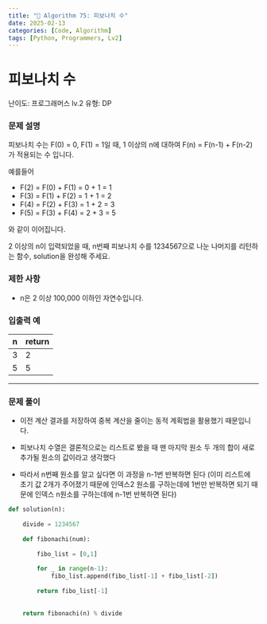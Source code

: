 ```yaml
---
title: "🧠 Algorithm 75: 피보나치 수"
date: 2025-02-13
categories: [Code, Algorithm]
tags: [Python, Programmers, Lv2]
---
```


# 피보나치 수

난이도: 프로그래머스 lv.2
유형: DP

### **문제 설명**

피보나치 수는 F(0) = 0, F(1) = 1일 때, 1 이상의 n에 대하여 F(n) = F(n-1) + F(n-2) 가 적용되는 수 입니다.

예를들어

- F(2) = F(0) + F(1) = 0 + 1 = 1
- F(3) = F(1) + F(2) = 1 + 1 = 2
- F(4) = F(2) + F(3) = 1 + 2 = 3
- F(5) = F(3) + F(4) = 2 + 3 = 5

와 같이 이어집니다.

2 이상의 n이 입력되었을 때, n번째 피보나치 수를 1234567으로 나눈 나머지를 리턴하는 함수, solution을 완성해 주세요.

### 제한 사항

- n은 2 이상 100,000 이하인 자연수입니다.

### 입출력 예

| n | return |
| --- | --- |
| 3 | 2 |
| 5 | 5 |

---

### 문제 풀이

- 이전 계산 결과를 저장하여 중복 계산을 줄이는 동적 계획법을 활용했기 때문입니다.

- 피보나치 수열은 결론적으로는 리스트로 봤을 때 맨 마지막 원소 두 개의 합이 새로 추가될 원소의 값이라고 생각했다
- 따라서 n번째 원소를 알고 싶다면 이 과정을 n-1번 반복하면 된다 (이미 리스트에 초기 값 2개가 주어졌기 때문에 인덱스2 원소를 구하는데에 1번만 반복하면 되기 때문에 인덱스 n원소를 구하는데에 n-1번 반복하면 된다)

```python
def solution(n):
    
    divide = 1234567
    
    def fibonachi(num):
        
        fibo_list = [0,1]
        
        for _ in range(n-1):
            fibo_list.append(fibo_list[-1] + fibo_list[-2])
        
        return fibo_list[-1]
    
    
    return fibonachi(n) % divide
```